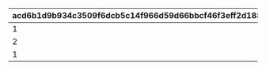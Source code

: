 |acd6b1d9b934c3509f6dcb5c14f966d59d66bbcf46f3eff2d1882f40c0ffb4c7|fe9b2d688c7ed14ea2ed824484fb94a714c574e4855b894e6e7b57669c512fd6|e722435c82673a7ffdfb8504533cb9f6272b9528dcc2f3c3a53b9d0385f7d9a7|123e62ea25f614aa71734e26956803f03fa385a7be7cd4ea88175929c3744451|0f90ed9d771c97a5256c16d332579649adaa822ec76219f8da0dbf1bfa172469|43da329f389854baf56cc7efc3942a304b8f73f6917052eb1632e5edee9c32af|8a66f160eba024eb6b57ab91ac4ded0d7b5d384c049741f3b9bde12367bb4be3|cd680190f85ded272ea8f156b0e3d2485f36219b0938d8c1e58a9571ed2312e3|00b946c04a16f902d2d014d455cb55ccd1c3690fda273e65aaf280069ddf21da|eec1f3c6b05eb9be76a49c378a13db3259d9faadfb7c5954f2ac43f96c9c7c7f|8641638caffc745167d6efc5dd206b37a7474683c26415143da72879a296d2cd|cb325e66230c9b20f5337494a296f5e4c5d61d225f271e5b7706b2f8e28159ef|2bfc0dc9a650d562a0a9ff00237033241978f790e6c1103da7406b720f0c3101|10b01927542c67e92ae77d399c3f815d271ee65040f08dde98ed4b99c6a0af76|
| --- | --- | --- | --- | --- | --- | --- | --- | --- | --- | --- | --- | --- | --- |
|1|31008005|0|1|0|1.1|70|37|0|501010081|1|5|1|101|
|2|31008005|0|2|5|1|0|0|600|501010082|1|5|0|102|
|1|31008005|0|3|0|1.1|0|0|0|501010083|1|5|0|103|
